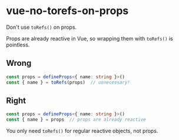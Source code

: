 # vue-no-torefs-on-props

Don't use `toRefs()` on props.

Props are already reactive in Vue, so wrapping them with `toRefs()` is pointless.

## Wrong

```ts
const props = defineProps<{ name: string }>()
const { name } = toRefs(props)  // unnecessary!
```

## Right

```ts
const props = defineProps<{ name: string }>()
const { name } = props  // props are already reactive
```

You only need `toRefs()` for regular reactive objects, not props.
